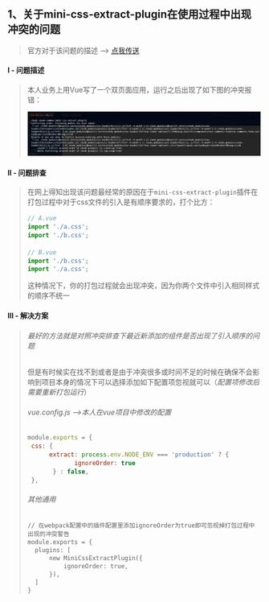 ## 1、关于mini-css-extract-plugin在使用过程中出现冲突的问题

> 官方对于该问题的描述  --> [点我传送](https://laysent.com/til/2019-11-28_conflicting-order-in-mini-css-extract-plugin)

#### Ⅰ - 问题描述

>本人业务上用Vue写了一个双页面应用，运行之后出现了如下图的冲突报错：
>
>![image-20220720094859405](实践踩坑笔记中的图片/image-20220720094859405.png)

#### Ⅱ - 问题排查

>在网上得知出现该问题最经常的原因在于`mini-css-extract-plugin`插件在打包过程中对于css文件的引入是有顺序要求的，打个比方：
>
>```js
>// A.vue
>import './a.css';
>import './b.css';
>
>// B.vue
>import './b.css';
>import './a.css';
>```
>
>这种情况下，你的打包过程就会出现冲突，因为你两个文件中引入相同样式的顺序不统一

#### Ⅲ - 解决方案

>###### 最好的方法就是对照冲突排查下最近新添加的组件是否出现了引入顺序的问题
>
>但是有时候实在找不到或者是由于冲突很多或时间不足的时候在确保不会影响到项目本身的情况下可以选择添加如下配置项忽视就可以（*配置项修改后需要重新打包运行*）
>
>###### vue.config.js  -->本人在vue项目中修改的配置
>
>```js
>module.exports = {
>  css: {
>		extract: process.env.NODE_ENV === 'production' ? {
>   		   ignoreOrder: true
>  		 } : false,
>  },
>```
>
>###### 其他通用
>
>```vue
>// 在webpack配置中的插件配置里添加ignoreOrder为true即可忽视掉打包过程中出现的冲突警告
>module.exports = {
>	plugins: [
>		new MiniCssExtractPlugin({
>	        ignoreOrder: true,
>	    }),
>	]
>}
>```
>
>